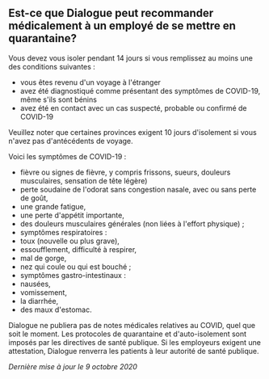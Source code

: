 ## Est-ce que Dialogue peut recommander médicalement à un employé de se mettre en quarantaine?

Vous devez vous isoler pendant 14 jours si vous remplissez au moins une des conditions suivantes :

- vous êtes revenu d'un voyage à l'étranger
- avez été diagnostiqué comme présentant des symptômes de COVID-19, même s'ils sont bénins
- avez été en contact avec un cas suspecté, probable ou confirmé de COVID-19

Veuillez noter que certaines provinces exigent 10 jours d'isolement si vous n'avez pas d'antécédents de voyage.

Voici les symptômes de COVID-19 :

- fièvre ou signes de fièvre, y compris frissons, sueurs, douleurs musculaires, sensation de tête légère)
- perte soudaine de l'odorat sans congestion nasale, avec ou sans perte de goût,
- une grande fatigue,
- une perte d'appétit importante,
- des douleurs musculaires générales (non liées à l'effort physique) ;
- symptômes respiratoires :
- toux (nouvelle ou plus grave),
- essoufflement, difficulté à respirer,
- mal de gorge,
- nez qui coule ou qui est bouché ;
- symptômes gastro-intestinaux :
- nausées,
- vomissement,
- la diarrhée,
- des maux d'estomac.

Dialogue ne publiera pas de notes médicales relatives au COVID, quel que soit le moment. Les protocoles de quarantaine et d'auto-isolement sont imposés par les directives de santé publique. Si les employeurs exigent une attestation, Dialogue renverra les patients à leur autorité de santé publique.

_Dernière mise à jour le 9 octobre 2020_
